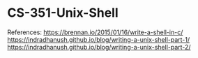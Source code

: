 # CS-351-Unix-Shell
References:
https://brennan.io/2015/01/16/write-a-shell-in-c/
https://indradhanush.github.io/blog/writing-a-unix-shell-part-1/
https://indradhanush.github.io/blog/writing-a-unix-shell-part-2/
